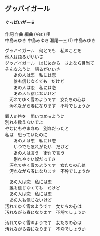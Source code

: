 
## グッバイガール
#### ぐっばいがーる

作詞  作曲  編曲 (Ver.)   唄  
中島みゆき   中島みゆき   瀬尾一三 (1)  中島みゆき  
  
グッバイガール　何とでも　私のことを  
他人は語るがいいさ  
グッバイガール　はじめから　さよなら目当て  
そんなふうに　語るがいいさ  
　　あの人は恋　私には恋  
　　誰も信じなくても　だけど  
　　あの人は恋　私には恋  
　　あの人も信じないけど  
　汚れてゆく雪のようです　女たちの心は  
　汚れながら春になります　不埒でしょうか  
  
罪人の咎を　問いつめるように  
別れを数えないでよ  
やむにもやまれぬ　別れだったと  
私は　思っていたのに  
　　あの人は恋　私には恋  
　　いつでも忘れがたい　だけど  
　　あの人は言う　街角で言う  
　　別れやすい奴だってさ  
　汚れてゆく雪のようです　女たちの心は  
　汚れながら春になります　不埒でしょうか  
  
　あの人は恋　私には恋  
　誰も信じなくても　だけど  
　あの人は恋　私には恋  
　あの人も信じないけど  
汚れてゆく雪のようです　女たちの心は  
汚れながら春になります　不埒でしょうか  
  
汚れてゆく雪のようです　女たちの心は  
汚れながら春になります　不埒でしょうか  